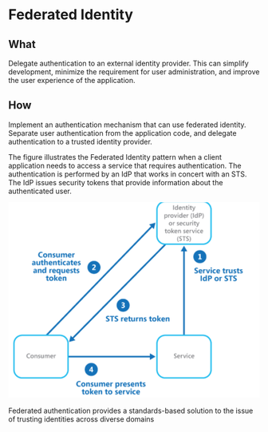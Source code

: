 # Federated Identity

## What

Delegate authentication to an external identity provider. This can simplify development, minimize the requirement for user administration, and improve the user experience of the application.

## How

Implement an authentication mechanism that can use federated identity. Separate user authentication from the application code, and delegate authentication to a trusted identity provider.

The figure illustrates the Federated Identity pattern when a client application needs to access a service that requires authentication. The authentication is performed by an IdP that works in concert with an STS. The IdP issues security tokens that provide information about the authenticated user.

![picture 48](../../../.gitbook/assets/21b55175789dc4df114b3fc7a0da4bdd889f7ac5b1162c9fd5f6e7ffa85daff2.png)

Federated authentication provides a standards-based solution to the issue of trusting identities across diverse domains

